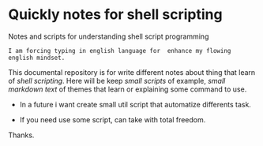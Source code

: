 # Quickly notes for shell scripting
Notes and scripts for understanding shell script programming

`I am forcing typing in english language for  enhance my flowing english mindset.`

This documental repository is for write different notes about thing that learn of *shell scripting*.
Here will be keep *small scripts* of example, *small markdown text* of themes that learn or explaining some command to use.

- In a future i want create small util script that automatize differents task.

- If you need use some script, can take with total freedom.

Thanks.
